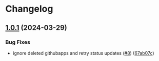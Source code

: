 # Changelog

## [1.0.1](https://github.com/samirtahir91/github-app-operator/compare/v1.0.0...v1.0.1) (2024-03-29)


### Bug Fixes

* ignore deleted githubapps and retry status updates ([#8](https://github.com/samirtahir91/github-app-operator/issues/8)) ([67ab07c](https://github.com/samirtahir91/github-app-operator/commit/67ab07c4ce48e3acd19847cce995d07d436bb45e))
